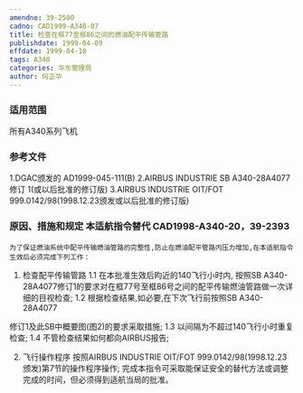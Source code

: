 ```yaml
---
amendno: 39-2500
cadno: CAD1999-A340-07
title: 检查在框77至框86之间的燃油配平传输管路
publishdate: 1999-04-09
effdate: 1999-04-10
tags: A340
categories: 华东管理局
author: 何正华
---
```


### 适用范围 
所有A340系列飞机

### 参考文件
1.DGAC颁发的 AD1999-045-111(B) 
2.AIRBUS
 INDUSTRIE SB A340-28A4077修订 1(或以后批准的修订版) 
    3.AIRBUS INDUSTRIE OIT/FOT 999.0142/98(1998.12.23颁发或以后批准的修订版) 


### 原因、措施和规定 本适航指令替代 CAD1998-A340-20，39-2393 
    为了保证燃油系统中配平传输燃油管路的完整性,防止在燃油配平管路内压力增加,在本适航指令生效后必须完成下列工作： 
1. 检查配平传输管路 
1.1 在本批准生效后昀近的140飞行小时内, 
      按照SB A340-28A4077修订1的要求对在框77号至框86号之间的配平传输燃油管路做一次详细的目视检查; 
1.2 根据检查结果,如必要,在下次飞行前按照SB A340-28A4077
  
修订1及此SB中概要图(图2)的要求采取措施; 
1.3
 以间隔为不超过140飞行小时重复检查; 
1.4
 不管检查结果如何都向AIRBUS报告;

   2. 飞行操作程序      按照AIRBUS INDUSTRIE OIT/FOT 999.0142/98(1998.12.23颁发)第7节的操作程序操作; 
    完成本指令可采取能保证安全的替代方法或调整完成的时间，但必须得到适航当局的批准。 
